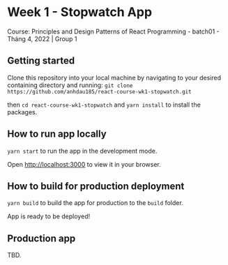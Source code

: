 # Week 1 - Stopwatch App

Course: Principles and Design Patterns of React Programming - batch01 - Tháng 4, 2022 | Group 1

## Getting started

Clone this repository into your local machine by navigating to your desired containing directory and running:
`git clone https://github.com/anhdau185/react-course-wk1-stopwatch.git`

then `cd react-course-wk1-stopwatch` and `yarn install` to install the packages.

## How to run app locally

`yarn start` to run the app in the development mode.

Open [http://localhost:3000](http://localhost:3000) to view it in your browser.

## How to build for production deployment

`yarn build` to build the app for production to the `build` folder.

App is ready to be deployed!

## Production app

TBD.
